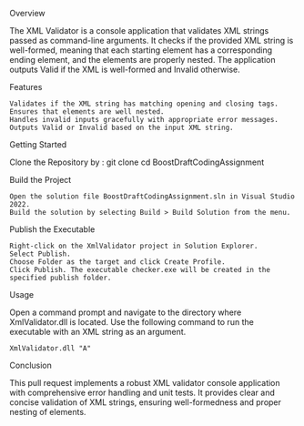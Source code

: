 Overview

The XML Validator is a console application that validates XML strings passed as command-line arguments. It checks if the provided XML string is well-formed, meaning that each starting element has a corresponding ending element, and the elements are properly nested. The application outputs Valid if the XML is well-formed and Invalid otherwise.

Features

    Validates if the XML string has matching opening and closing tags.
    Ensures that elements are well nested.
    Handles invalid inputs gracefully with appropriate error messages.
    Outputs Valid or Invalid based on the input XML string.

Getting Started

  Clone the Repository by :
    git clone <repository-url>
    cd BoostDraftCodingAssignment

Build the Project

    Open the solution file BoostDraftCodingAssignment.sln in Visual Studio 2022.
    Build the solution by selecting Build > Build Solution from the menu.

Publish the Executable

    Right-click on the XmlValidator project in Solution Explorer.
    Select Publish.
    Choose Folder as the target and click Create Profile.
    Click Publish. The executable checker.exe will be created in the specified publish folder.

Usage

Open a command prompt and navigate to the directory where XmlValidator.dll is located. Use the following command to run the executable with an XML string as an argument.

    XmlValidator.dll "A"

Conclusion

This pull request implements a robust XML validator console application with comprehensive error handling and unit tests. It provides clear and concise validation of XML strings, ensuring well-formedness and proper nesting of elements.

